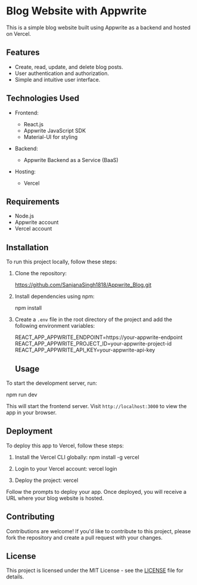 # Blog Website with Appwrite

This is a simple blog website built using Appwrite as a backend and hosted on Vercel.

## Features

- Create, read, update, and delete blog posts.
- User authentication and authorization.
- Simple and intuitive user interface.

## Technologies Used

- Frontend:
  - React.js
  - Appwrite JavaScript SDK
  - Material-UI for styling

- Backend:
  - Appwrite Backend as a Service (BaaS)

- Hosting:
  - Vercel

## Requirements

- Node.js
- Appwrite account
- Vercel account

## Installation

To run this project locally, follow these steps:

1. Clone the repository:

   https://github.com/SanjanaSingh1818/Appwrite_Blog.git


2. Install dependencies using npm:

   npm install

   
3. Create a `.env` file in the root directory of the project and add the following environment variables:

   REACT_APP_APPWRITE_ENDPOINT=https://your-appwrite-endpoint
   REACT_APP_APPWRITE_PROJECT_ID=your-appwrite-project-id
   REACT_APP_APPWRITE_API_KEY=your-appwrite-api-key

   ## Usage

To start the development server, run:

   npm run dev


This will start the frontend server. Visit `http://localhost:3000` to view the app in your browser.

## Deployment

To deploy this app to Vercel, follow these steps:

1. Install the Vercel CLI globally:
   npm install -g vercel

2. Login to your Vercel account:
   vercel login

4. Deploy the project:
   vercel

   
Follow the prompts to deploy your app. Once deployed, you will receive a URL where your blog website is hosted.

## Contributing

Contributions are welcome! If you'd like to contribute to this project, please fork the repository and create a pull request with your changes.

## License

This project is licensed under the MIT License - see the [LICENSE](LICENSE) file for details.


